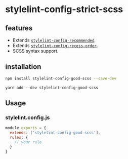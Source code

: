 # stylelint-config-strict-scss

## features

* Extends [`stylelint-config-recommended`](https://github.com/stylelint/stylelint-config-recommended).
* Extends [`stylelint-config-recess-order`](https://github.com/stormwarning/stylelint-config-recess-order).
* SCSS syntax support.

## installation

```bash
npm install stylelint-config-good-scss --save-dev
```

```bath
yarn add --dev stylelint-config-good-scss 
```

## Usage

### stylelint.config.js

```js
module.exports = {
  extends: ['stylelint-config-good-scss'],
  rules: {
    // your rule
  }
}
```
